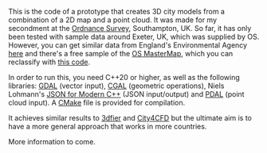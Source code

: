 This is the code of a prototype that creates 3D city models from a combination of a 2D map and a point cloud.
It was made for my secondment at the [Ordnance Survey](https://www.ordnancesurvey.co.uk), Southampton, UK.
So far, it has only been tested with sample data around Exeter, UK, which was supplied by OS.
However, you can get similar data from England's Environmental Agency [here](https://www.arcgis.com/apps/webappviewer/index.html?id=f765c2a97d644f08927d5cd5abe58d87) and there's a free sample of the [OS MasterMap](https://www.ordnancesurvey.co.uk/business-government/products/mastermap-topography), which you can reclassify with [this code](https://github.com/kenohori/osclassifier).

In order to run this, you need C++20 or higher, as well as the following libraries: [GDAL](https://gdal.org) (vector input), [CGAL](https://www.cgal.org) (geometric operations), Niels Lohmann's [JSON for Modern C++](https://github.com/nlohmann/json) (JSON input/output) and [PDAL](https://pdal.io/) (point cloud input).
A [CMake](https://cmake.org) file is provided for compilation.

It achieves similar results to [3dfier](https://github.com/tudelft3d/3dfier) and [City4CFD](https://github.com/tudelft3d/city4cfd) but the ultimate aim is to have a more general approach that works in more countries.

More information to come.
